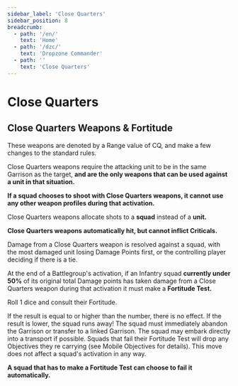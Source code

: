 ```yaml
---
sidebar_label: 'Close Quarters'
sidebar_position: 8
breadcrumb:
  - path: '/en/'
    text: 'Home'
  - path: '/dzc/'
    text: 'Dropzone Commander'
  - path: ''
    text: 'Close Quarters'
---
```


# Close Quarters

## Close Quarters Weapons & Fortitude

These weapons are denoted by a Range value of CQ, and make a few changes to the standard rules.

Close Quarters weapons require the attacking unit to be in the same Garrison as the target, **and are the only weapons that can be used against a unit in that situation.**

**If a squad chooses to shoot with Close Quarters weapons, it cannot use any other weapon profiles during that activation.**

Close Quarters weapons allocate shots to a **squad** instead of a **unit.**

**Close Quarters weapons automatically hit, but cannot inflict Criticals.**

Damage from a Close Quarters weapon is resolved against a squad, with the most damaged unit losing Damage Points first, or the controlling player deciding if there is a tie.

At the end of a Battlegroup's activation, if an Infantry squad **currently under 50%** of its original total Damage points has taken damage from a Close Quarters weapon during that activation it must make a **Fortitude Test.**

Roll 1 dice and consult their Fortitude.

If the result is equal to or higher than the number, there is no effect. If the result is lower, the squad runs away! The squad must immediately abandon the Garrison or transfer to a linked Garrison. The squad may embark directly into a transport if possible. Squads that fail their Fortitude Test will drop any Objectives they re carrying (see Mobile Objectives for details). This move does not affect a squad's activation in any way.

**A squad that has to make a Fortitude Test can choose to fail it automatically.**
